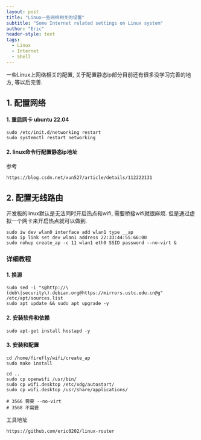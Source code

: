 ```yaml
---
layout: post
title: "Linux一些网络相关的设置"
subtitle: "Some Internet related settings on Linux system"
author: "Eric"
header-style: text
tags:
  - Linux
  - Internet
  - Shell
---
```






一些Linux上网络相关的配置, 关于配置静态ip部分目前还有很多没学习完善的地方, 等以后完善.





## 1. 配置网络



#### 1. 重启网卡 ubuntu 22.04

```shell
sudo /etc/init.d/networking restart
sudo systemctl restart networking
```


#### 2. linux命令行配置静态ip地址

参考

```shell
https://blog.csdn.net/xun527/article/details/112222131
```





## 2. 配置无线路由



开发板的linux默认是无法同时开启热点和wifi, 需要桥接wifi就很麻烦. 但是通过虚拟一个网卡来开启热点就可以做到.

```shell
sudo iw dev wlan0 interface add wlan1 type __ap
sudo ip link set dev wlan1 address 22:33:44:55:66:00
sudo nohup create_ap -c 11 wlan1 eth0 SSID password --no-virt &
```





### 详细教程



#### 1. 换源

```shell
sudo sed -i "s@http://\(deb\|security\).debian.org@https://mirrors.ustc.edu.cn@g" /etc/apt/sources.list
sudo apt update && sudo apt upgrade -y
```



#### 2. 安装软件和依赖

```shell
sudo apt-get install hostapd -y
```



#### 3. 安装和配置

```shell
cd /home/firefly/wifi/create_ap
sudo make install

cd ..
sudo cp openwifi /usr/bin/
sudo cp wifi.desktop /etc/xdg/autostart/
sudo cp wifi.desktop /usr/share/applications/

# 3566 需要 --no-virt
# 3568 不需要
```



工具地址

```shell
https://github.com/eric0202/linux-router
```

